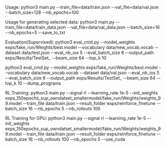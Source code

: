 Usage: python3 main.py --train_file=data/train.json --val_file=data/val.json --batch_size=128  --nb_epochs=100

Usage for generating selected data: python3 main.py --train_file=data/train_data.json --val_file=data/val_data.json --batch_size=16  --nb_epochs=5 --save_to_txt

Evaluation(Supervised):
python3 eval_cmd.py --model_weights exps/fake_run/Weights/best.model --vocabulary data/new_vocab.vocab --dataset data/test.json --eval_nb_ios 5 --eval_batch_size 8 
--output_path exps/Results/TestSet_ --beam_size 64 --top_k 10

python3 eval_cmd.py --model_weights exps/fake_run/Weights/best.model --vocabulary data/new_vocab.vocab --dataset data/val.json --eval_nb_ios 5 --eval_batch_size 8 
--output_path exps/Results/TestSet_ --beam_size 64 --top_k 10 --dump_programs 

RL Training:
python3 main.py  --signal rl --learning_rate 1e-5 --init_weights exps_150epochs_sup_owndatset_smallermodel/fake_run/Weights/weights_99.model --train_file data/train.json --result_folder exps/reinforce_finetune --batch_size 16  --nb_epochs 5 --nb_rollouts 100

RL Training for GPU:
python3 main.py  --signal rl --learning_rate 1e-5 --init_weights exps_150epochs_sup_owndatset_smallermodel/fake_run/Weights/weights_99.model --train_file data/train.json --result_folder exps/reinforce_finetune --batch_size 16 --nb_rollouts 100 --nb_epochs 5 --use_cuda
